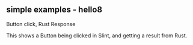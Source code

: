 ## simple examples - hello8

Button click, Rust Response

This shows a Button being clicked in Slint, and getting a result from Rust.




